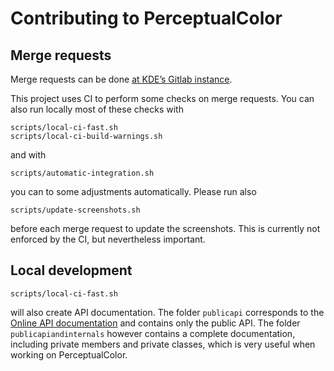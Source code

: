 <!--
SPDX-FileCopyrightText: Lukas Sommer <sommerluk@gmail.com>
SPDX-License-Identifier: BSD-2-Clause OR MIT
-->

# Contributing to PerceptualColor

## Merge requests

Merge requests can be done
[at KDE’s Gitlab instance](https://invent.kde.org/libraries/perceptualcolor/).

This project uses CI to perform some checks on merge requests. You can also
run locally most of these checks with
```shell
scripts/local-ci-fast.sh
scripts/local-ci-build-warnings.sh
```
and with

```shell
scripts/automatic-integration.sh
```
you can to some adjustments automatically. Please run also
```shell
scripts/update-screenshots.sh
```
before each merge request to update the screenshots. This is currently not
enforced by the CI, but nevertheless important.

## Local development

```shell
scripts/local-ci-fast.sh
```

will also create API documentation. The folder `publicapi` corresponds to the
[Online API documentation](https://api.kde.org/perceptualcolor/html/index.html)
and contains only the public API. The folder `publicapiandinternals` however
contains a complete documentation, including private members and private
classes, which is very useful when working on PerceptualColor.